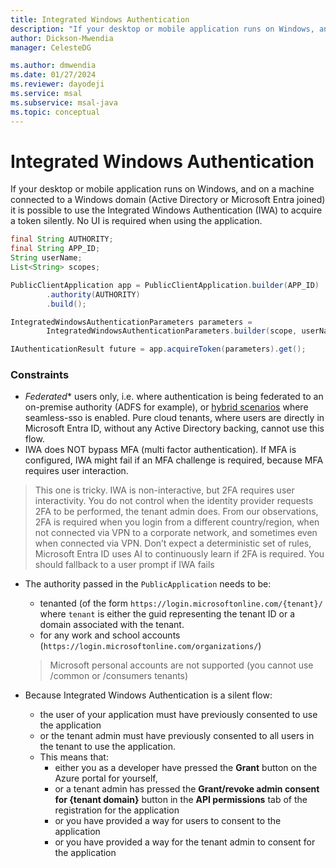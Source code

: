 ```yaml
---
title: Integrated Windows Authentication
description: "If your desktop or mobile application runs on Windows, and on a machine connected to a Windows domain (Active Directory or Microsoft Entra joined) it is possible to use the Integrated Windows Authentication (IWA) to acquire a token silently."
author: Dickson-Mwendia
manager: CelesteDG

ms.author: dmwendia
ms.date: 01/27/2024
ms.reviewer: dayodeji
ms.service: msal
ms.subservice: msal-java
ms.topic: conceptual
---
```


# Integrated Windows Authentication

If your desktop or mobile application runs on Windows, and on a machine connected to a Windows domain (Active Directory or Microsoft Entra joined) it is possible to use the Integrated Windows Authentication (IWA) to acquire a token silently. No UI is required when using the application.

```java
final String AUTHORITY;
final String APP_ID;
String userName;
List<String> scopes;

PublicClientApplication app = PublicClientApplication.builder(APP_ID)
        .authority(AUTHORITY)
        .build();

IntegratedWindowsAuthenticationParameters parameters =
        IntegratedWindowsAuthenticationParameters.builder(scope, userName).build();

IAuthenticationResult future = app.acquireToken(parameters).get();
```

### Constraints

- *Federated** users only, i.e. where authentication is being federated to an on-premise authority (ADFS for example), or [hybrid scenarios](/entra/identity/hybrid/whatis-hybrid-identity) where seamless-sso is enabled.  Pure cloud tenants, where users are directly in Microsoft Entra ID, without any Active Directory backing, cannot use this flow. 
- IWA does NOT bypass MFA (multi factor authentication). If MFA is configured, IWA might fail if an MFA challenge is required, because MFA requires user interaction. 
 > This one is tricky. IWA is non-interactive, but 2FA requires user interactivity. You do not control when the identity provider requests 2FA to be performed, the tenant admin does. From our observations, 2FA is required when you login from a different country/region, when not connected via VPN to a corporate network, and sometimes even when connected via VPN. Don’t expect a deterministic set of rules, Microsoft Entra ID uses AI to continuously learn if 2FA is required. You should fallback to a user prompt if IWA fails
- The authority passed in the `PublicApplication` needs to be:
  - tenanted (of the form `https://login.microsoftonline.com/{tenant}/` where `tenant` is either the guid representing the tenant ID or a domain associated with the tenant.
  - for any work and school accounts (`https://login.microsoftonline.com/organizations/`)

  > Microsoft personal accounts are not supported (you cannot use /common or /consumers tenants)

- Because Integrated Windows Authentication is a silent flow:
  - the user of your application must have previously consented to use the application 
  - or the tenant admin must have previously consented to all users in the tenant to use the application.
  - This means that:
     - either you as a developer have pressed the **Grant** button on the Azure portal for yourself, 
     - or a tenant admin has pressed the **Grant/revoke admin consent for {tenant domain}** button in the **API permissions** tab of the registration for the application 
     - or you have provided a way for users to consent to the application 
     - or you have provided a way for the tenant admin to consent for the application 
